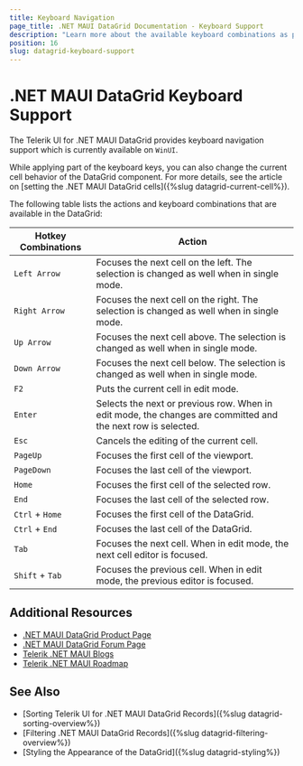 ```yaml
---
title: Keyboard Navigation
page_title: .NET MAUI DataGrid Documentation - Keyboard Support
description: "Learn more about the available keyboard combinations as part of the supported Telerik UI for .NET MAUI DataGrid accessibility standards."
position: 16
slug: datagrid-keyboard-support
---
```


# .NET MAUI DataGrid Keyboard Support

The Telerik UI for .NET MAUI DataGrid provides keyboard navigation support which is currently available on `WinUI`.

While applying part of the keyboard keys, you can also change the current cell behavior of the DataGrid component. For more details, see the article on [setting the .NET MAUI DataGrid cells]({%slug datagrid-current-cell%}).

The following table lists the actions and keyboard combinations that are available in the DataGrid:

| Hotkey Combinations  | Action 			|
|----------------------|-------------------|
| `Left Arrow`  | Focuses the next cell on the left. The selection is changed as well when in single mode. |
| `Right Arrow` | Focuses the next cell on the right. The selection is changed as well when in single mode. |
| `Up Arrow`    | Focuses the next cell above. The selection is changed as well when in single mode. |
| `Down Arrow`  | Focuses the next cell below. The selection is changed as well when in single mode. |
| `F2`          | Puts the current cell in edit mode. |
| `Enter`	      | Selects the next or previous row. When in edit mode, the changes are committed and the next row is selected. |
| `Esc`				  | Cancels the editing of the current cell. |
| `PageUp`		  | Focuses the first cell of the viewport. |
| `PageDown`	  | Focuses the last cell of the viewport. |
| `Home`	      | Focuses the first cell of the selected row. |
| `End`				  | Focuses the last cell of the selected row. |
| `Ctrl` + `Home`| Focuses the first cell of the DataGrid. |
| `Ctrl` + `End`| Focuses the last cell of the DataGrid. |
| `Tab`	        | Focuses the next cell. When in edit mode, the next cell editor is focused. |
| `Shift` + `Tab`	| Focuses the previous cell. When in edit mode, the previous editor is focused. |

## Additional Resources

- [.NET MAUI DataGrid Product Page](https://www.telerik.com/maui-ui/datagrid)
- [.NET MAUI DataGrid Forum Page](https://www.telerik.com/forums/maui?tagId=1801)
- [Telerik .NET MAUI Blogs](https://www.telerik.com/blogs/mobile-net-maui)
- [Telerik .NET MAUI Roadmap](https://www.telerik.com/support/whats-new/maui-ui/roadmap)

## See Also

- [Sorting Telerik UI for .NET MAUI DataGrid Records]({%slug datagrid-sorting-overview%})
- [Filtering .NET MAUI DataGrid Records]({%slug datagrid-filtering-overview%})
- [Styling the Appearance of the DataGrid]({%slug datagrid-styling%})
